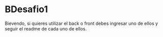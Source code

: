 # BDesafio1

Bievendo, si quieres utilizar el back o front debes ingresar uno de ellos y seguir el readme de cada uno de ellos.
